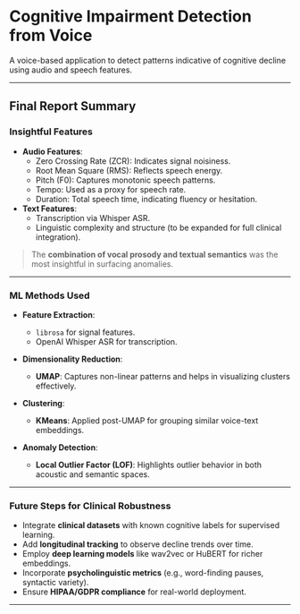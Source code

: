 # Cognitive Impairment Detection from Voice

A voice-based application to detect patterns indicative of cognitive decline using audio and speech features.

---

## Final Report Summary

### Insightful Features
- **Audio Features**:
  - Zero Crossing Rate (ZCR): Indicates signal noisiness.
  - Root Mean Square (RMS): Reflects speech energy.
  - Pitch (F0): Captures monotonic speech patterns.
  - Tempo: Used as a proxy for speech rate.
  - Duration: Total speech time, indicating fluency or hesitation.
- **Text Features**:
  - Transcription via Whisper ASR.
  - Linguistic complexity and structure (to be expanded for full clinical integration).

> The **combination of vocal prosody and textual semantics** was the most insightful in surfacing anomalies.

---

### ML Methods Used
- **Feature Extraction**:
  - `librosa` for signal features.
  - OpenAI Whisper ASR for transcription.

- **Dimensionality Reduction**:
  - **UMAP**: Captures non-linear patterns and helps in visualizing clusters effectively.

- **Clustering**:
  - **KMeans**: Applied post-UMAP for grouping similar voice-text embeddings.

- **Anomaly Detection**:
  - **Local Outlier Factor (LOF)**: Highlights outlier behavior in both acoustic and semantic spaces.

---

### Future Steps for Clinical Robustness
- Integrate **clinical datasets** with known cognitive labels for supervised learning.
- Add **longitudinal tracking** to observe decline trends over time.
- Employ **deep learning models** like wav2vec or HuBERT for richer embeddings.
- Incorporate **psycholinguistic metrics** (e.g., word-finding pauses, syntactic variety).
- Ensure **HIPAA/GDPR compliance** for real-world deployment.

---
